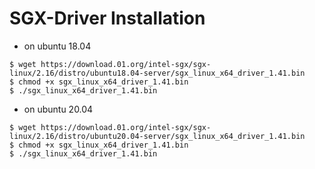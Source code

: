 # SGX-Driver Installation


- on ubuntu 18.04

```shell
$ wget https://download.01.org/intel-sgx/sgx-linux/2.16/distro/ubuntu18.04-server/sgx_linux_x64_driver_1.41.bin
$ chmod +x sgx_linux_x64_driver_1.41.bin
$ ./sgx_linux_x64_driver_1.41.bin
```

- on ubuntu 20.04

```shell
$ wget https://download.01.org/intel-sgx/sgx-linux/2.16/distro/ubuntu20.04-server/sgx_linux_x64_driver_1.41.bin
$ chmod +x sgx_linux_x64_driver_1.41.bin
$ ./sgx_linux_x64_driver_1.41.bin
```
